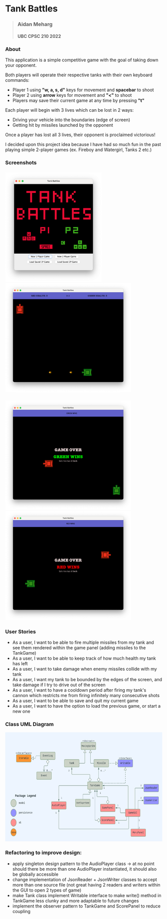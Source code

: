 # Tank Battles 

> ### Aidan Meharg
> #### UBC CPSC 210 2022

### About

This application is a simple competitive game with the goal of 
taking down your opponent.

Both players will operate their respective tanks with their own 
keyboard commands:
- Player 1 using **"w, a, s, d"** keys for movement and **spacebar** to shoot
- Player 2 using **arrow** keys for movement and **"<"** to shoot
- Players may save their current game at any time by pressing **"t"**

Each player will begin with 3 lives which can be lost in 2 ways:
- Driving your vehicle into the boundaries (edge of screen)
- Getting hit by missiles launched by the opponent

Once a player has lost all 3 lives, their opponent is proclaimed victorious!

I decided upon this project idea because I have had so much fun in the 
past playing simple 2-player games (ex. Fireboy and Watergirl, Tanks 2 etc.)

### Screenshots

<h3>
  <img src="./Screen Shot 2023-04-06 at 3.57.28 PM.png" height="350px">
  <img src="./Screen Shot 2023-04-06 at 3.58.18 PM.png" height="350px">
</h3>

<h3>
  <img src="./Screen Shot 2023-04-06 at 3.59.40 PM.png" height="350px">
  <img src="./Screen Shot 2023-04-06 at 3.59.58 PM.png" height="350px">
</h3>

### User Stories

- As a user, I want to be able to fire multiple missiles from my tank and see them rendered within the game panel
  (adding missiles to the TankGame)
- As a user, I want to be able to keep track of how much health my tank has left
- As a user, I want to take damage when enemy missiles collide with my tank
- As a user, I want my tank to be bounded by the edges of the screen, and take damage if I try to drive 
out of the screen
- As a user, I want to have a cooldown period after firing my tank's cannon which restricts me from firing infinitely
many consecutive shots
- As a user, I want to be able to save and quit my current game
- As a user, I want to have the option to load the previous game, or start a new one


### Class UML Diagram

<img src="./UML_Design_Diagram.png" height="350px">

### Refactoring to improve design:

- apply singleton design pattern to the AudioPlayer class
-> at no point should there be more than one AudioPlayer instantiated, it should also be globally accessible
- change implementation of JsonReader + JsonWriter classes to accept more than one source file
  (not great having 2 readers and writers within the GUI to open 2 types of game)
- make Tank class implement Writable interface to make write() method in TankGame less clunky and more 
adaptable to future changes
- implement the observer pattern to TankGame and ScorePanel to reduce coupling




  
